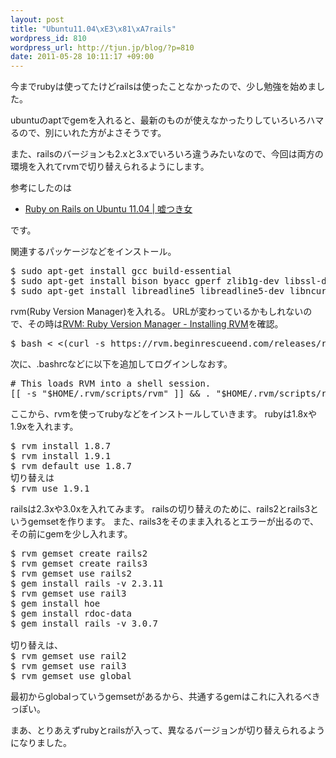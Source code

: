 ```yaml
--- 
layout: post
title: "Ubuntu11.04\xE3\x81\xA7rails"
wordpress_id: 810
wordpress_url: http://tjun.jp/blog/?p=810
date: 2011-05-28 10:11:17 +09:00
---
```

今までrubyは使ってたけどrailsは使ったことなかったので、少し勉強を始めました。

ubuntuのaptでgemを入れると、最新のものが使えなかったりしていろいろハマるので、別にいれた方がよさそうです。

また、railsのバージョンも2.xと3.xでいろいろ違うみたいなので、今回は両方の環境を入れてrvmで切り替えられるようにします。

参考にしたのは
<ul>
	<li><a href="http://michae1a.wordpress.com/2011/05/12/ruby-on-rails-on-ubuntu-11-04/">Ruby on Rails on Ubuntu 11.04 | 嘘つき女</a></li>
</ul>
です。

関連するパッケージなどをインストール。
<pre>
$ sudo apt-get install gcc build-essential
$ sudo apt-get install bison byacc gperf zlib1g-dev libssl-dev
$ sudo apt-get install libreadline5 libreadline5-dev libncurses5 libncurses5-dev sqlite3 libsqlite3-dev curl
</pre>

rvm(Ruby Version Manager)を入れる。
URLが変わっているかもしれないので、その時は<a href="https://rvm.beginrescueend.com/rvm/install/">RVM: Ruby Version Manager - Installing RVM</a>を確認。
<pre>
$ bash < <(curl -s https://rvm.beginrescueend.com/releases/rvm-install-head )
</pre>

次に、.bashrcなどに以下を追加してログインしなおす。
<pre>
# This loads RVM into a shell session.
[[ -s "$HOME/.rvm/scripts/rvm" ]] && . "$HOME/.rvm/scripts/rvm"
</pre>


ここから、rvmを使ってrubyなどをインストールしていきます。
rubyは1.8xや1.9xを入れます。

<pre>
$ rvm install 1.8.7
$ rvm install 1.9.1
$ rvm default use 1.8.7
切り替えは
$ rvm use 1.9.1
</pre>

railsは2.3xや3.0xを入れてみます。
railsの切り替えのために、rails2とrails3というgemsetを作ります。
また、rails3をそのまま入れるとエラーが出るので、その前にgemを少し入れます。

<pre>
$ rvm gemset create rails2
$ rvm gemset create rails3
$ rvm gemset use rails2
$ gem install rails -v 2.3.11
$ rvm gemset use rail3
$ gem install hoe
$ gem install rdoc-data
$ gem install rails -v 3.0.7

切り替えは、
$ rvm gemset use rail2
$ rvm gemset use rail3
$ rvm gemset use global
</pre>

最初からglobalっていうgemsetがあるから、共通するgemはこれに入れるべきっぽい。

まあ、とりあえずrubyとrailsが入って、異なるバージョンが切り替えられるようになりました。
